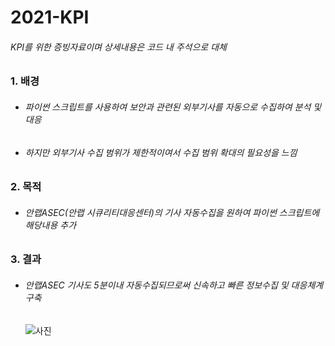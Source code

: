 # 2021-KPI
###### KPI를 위한 증빙자료이며 상세내용은 코드 내 주석으로 대체


### 1. 배경
  - ###### 파이썬 스크립트를 사용하여 보안과 관련된 외부기사를 자동으로 수집하여 분석 및 대응
  - ###### 하지만 외부기사 수집 범위가 제한적이여서 수집 범위 확대의 필요성을 느낌
  
### 2. 목적
  - ###### 안랩ASEC(안랩 시큐리티대응센터)의 기사 자동수집을 원하여 파이썬 스크립트에 해당내용 추가

### 3. 결과
  - ###### 안랩ASEC 기사도 5분이내 자동수집되므로써 신속하고 빠른 정보수집 및 대응체계 구축
    ![사진](https://user-images.githubusercontent.com/42771937/142143693-4ee6a80d-5c1d-42a4-9fa6-d7eaa97d69d6.jpg)

